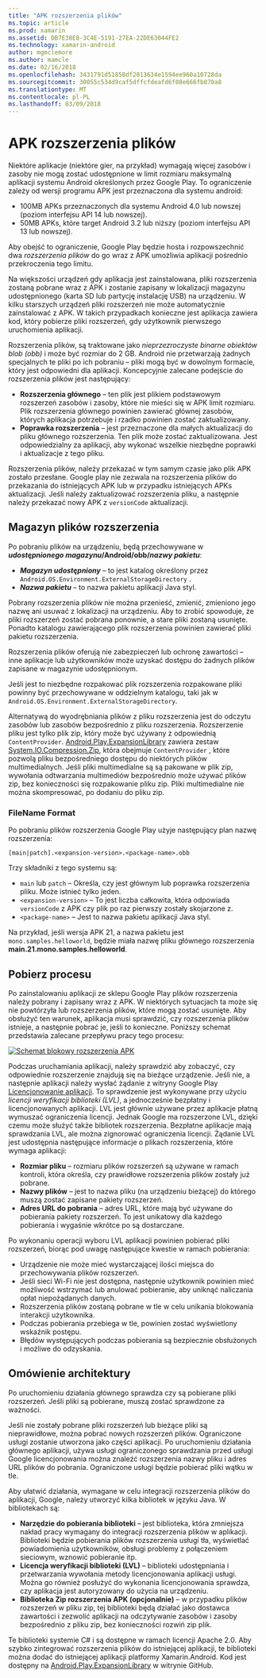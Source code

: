 ```yaml
---
title: "APK rozszerzenia plików"
ms.topic: article
ms.prod: xamarin
ms.assetid: DB7E38E8-3C4E-5191-27EA-22DE63044FE2
ms.technology: xamarin-android
author: mgmclemore
ms.author: mamcle
ms.date: 02/16/2018
ms.openlocfilehash: 3431791d51858df2013634e1594ee960a10728da
ms.sourcegitcommit: 30055c534d9caf5dffcfdeafd6f08e666fb870a8
ms.translationtype: MT
ms.contentlocale: pl-PL
ms.lasthandoff: 03/09/2018
---
```

# <a name="apk-expansion-files"></a>APK rozszerzenia plików

Niektóre aplikacje (niektóre gier, na przykład) wymagają więcej zasobów i zasoby nie mogą zostać udostępnione w limit rozmiaru maksymalną aplikacji systemu Android określonych przez Google Play. To ograniczenie zależy od wersji programu APK jest przeznaczona dla systemu android:

-  100MB APKs przeznaczonych dla systemu Android 4.0 lub nowszej (poziom interfejsu API 14 lub nowszej).
-  50MB APKs, które target Android 3.2 lub niższy (poziom interfejsu API 13 lub nowszej).

Aby obejść to ograniczenie, Google Play będzie hosta i rozpowszechnić dwa *rozszerzenia plików* do go wraz z APK umożliwia aplikacji pośrednio przekroczenia tego limitu. 

Na większości urządzeń gdy aplikacja jest zainstalowana, pliki rozszerzenia zostaną pobrane wraz z APK i zostanie zapisany w lokalizacji magazynu udostępnionego (karta SD lub partycję instalację USB) na urządzeniu. W kilku starszych urządzeń pliki rozszerzeń nie może automatycznie zainstalować z APK. W takich przypadkach konieczne jest aplikacja zawiera kod, który pobierze pliki rozszerzeń, gdy użytkownik pierwszego uruchomienia aplikacji.

Rozszerzenia plików, są traktowane jako *nieprzezroczyste binarne obiektów blob (obb)* i może być rozmiar do 2 GB. Android nie przetwarzają żadnych specjalnych te pliki po ich pobraniu &ndash; pliki mogą być w dowolnym formacie, który jest odpowiedni dla aplikacji. Koncepcyjnie zalecane podejście do rozszerzenia plików jest następujący:

-   **Rozszerzenia głównego** &ndash; ten plik jest plikiem podstawowym rozszerzeń zasobów i zasoby, które nie mieści się w APK limit rozmiaru. Plik rozszerzenia głównego powinien zawierać głównej zasobów, których aplikacja potrzebuje i rzadko powinien zostać zaktualizowany.
-   **Poprawka rozszerzenia** &ndash; jest przeznaczone dla małych aktualizacji do pliku głównego rozszerzenia. Ten plik może zostać zaktualizowana. Jest odpowiedzialny za aplikacji, aby wykonać wszelkie niezbędne poprawki i aktualizacje z tego pliku.


Rozszerzenia plików, należy przekazać w tym samym czasie jako plik APK zostało przesłane.
Google play nie zezwala na rozszerzenia plików do przekazania do istniejących APK lub w przypadku istniejących APKs aktualizacji. Jeśli należy zaktualizować rozszerzenia pliku, a następnie należy przekazać nowy APK z `versionCode` aktualizacji.


## <a name="expansion-file-storage"></a>Magazyn plików rozszerzenia

Po pobraniu plików na urządzeniu, będą przechowywane w  **_udostępnionego magazynu_/Android/obb/_nazwy pakietu_**:

-   **_Magazyn udostępniony_**  &ndash; to jest katalog określony przez `Android.OS.Environment.ExternalStorageDirectory` .
-   **_Nazwa pakietu_**  &ndash; to nazwa pakietu aplikacji Java styl.


Pobrany rozszerzenia plików nie można przenieść, zmienić, zmieniono jego nazwę ani usuwać z lokalizacji na urządzeniu. Aby to zrobić spowoduje, że pliki rozszerzeń zostać pobrana ponownie, a stare pliki zostaną usunięte. Ponadto katalogu zawierającego plik rozszerzenia powinien zawierać pliki pakietu rozszerzenia.

Rozszerzenia plików oferują nie zabezpieczeń lub ochronę zawartości &ndash; inne aplikacje lub użytkowników może uzyskać dostępu do żadnych plików zapisane w magazynie udostępnionym.

Jeśli jest to niezbędne rozpakować plik rozszerzenia rozpakowane pliki powinny być przechowywane w oddzielnym katalogu, taki jak w `Android.OS.Environment.ExternalStorageDirectory`.

Alternatywą do wyodrębniania plików z pliku rozszerzenia jest do odczytu zasobów lub zasobów bezpośrednio z pliku rozszerzenia. Rozszerzenie pliku jest tylko plik zip, który może być używany z odpowiednią `ContentProvider`. [Android.Play.ExpansionLibrary](https://github.com/mattleibow/Android.Play.ExpansionLibrary) zawiera zestaw [System.IO.Compression.Zip](https://github.com/mattleibow/Android.Play.ExpansionLibrary/tree/master/System.IO.Compression.Zip), która obejmuje `ContentProvider` , które pozwolą pliku bezpośredniego dostępu do niektórych plików multimedialnych. Jeśli pliki multimedialne są są pakowane w plik zip, wywołania odtwarzania multimediów bezpośrednio może używać plików zip, bez konieczności się rozpakowanie pliku zip. Pliki multimedialne nie można skompresować, po dodaniu do pliku zip. 


### <a name="filename-format"></a>FileName Format

Po pobraniu plików rozszerzenia Google Play użyje następujący plan nazwę rozszerzenia:

    [main|patch].<expansion-version>.<package-name>.obb

Trzy składniki z tego systemu są:

-   `main` lub `patch` &ndash; Określa, czy jest głównym lub poprawka rozszerzenia pliku. Może istnieć tylko jeden.
-   `<expansion-version>` &ndash; To jest liczba całkowita, która odpowiada `versionCode` z APK czy plik po raz pierwszy zostały skojarzone z.
-   `<package-name>` &ndash; Jest to nazwa pakietu aplikacji Java styl.


Na przykład, jeśli wersja APK 21, a nazwa pakietu jest `mono.samples.helloworld`, będzie miała nazwę pliku głównego rozszerzenia **main.21.mono.samples.helloworld**.


## <a name="download-process"></a>Pobierz procesu

Po zainstalowaniu aplikacji ze sklepu Google Play plików rozszerzenia należy pobrany i zapisany wraz z APK. W niektórych sytuacjach ta może się nie powtórzyła lub rozszerzenia plików, które mogą zostać usunięte. Aby obsłużyć ten warunek, aplikacja musi sprawdzić, czy rozszerzenia plików istnieje, a następnie pobrać je, jeśli to konieczne. Poniższy schemat przedstawia zalecane przepływu pracy tego procesu:

[![Schemat blokowy rozszerzenia APK](apk-expansion-files-images/apkexpansion.png)](apk-expansion-files-images/apkexpansion.png#lightbox)

Podczas uruchamiania aplikacji, należy sprawdzić aby zobaczyć, czy odpowiednie rozszerzenie znajdują się na bieżące urządzenie. Jeśli nie, a następnie aplikacji należy wysłać żądanie z witryny Google Play [Licencjonowanie aplikacji](http://developer.android.com/google/play/licensing/index.html). To sprawdzenie jest wykonywane przy użyciu *licencji weryfikacji biblioteki (LVL)*, a jednocześnie bezpłatny i licencjonowanych aplikacji. LVL jest głównie używane przez aplikacje płatną wymuszać ograniczenia licencji. Jednak Google ma rozszerzone LVL, dzięki czemu może służyć także bibliotek rozszerzenia. Bezpłatne aplikacje mają sprawdzania LVL, ale można zignorować ograniczenia licencji. Żądanie LVL jest udostępnia następujące informacje o plikach rozszerzenia, które wymaga aplikacji: 

-   **Rozmiar pliku** &ndash; rozmiaru plików rozszerzeń są używane w ramach kontroli, która określa, czy prawidłowe rozszerzenia plików zostały już pobrane.
-   **Nazwy plików** &ndash; jest to nazwa pliku (na urządzeniu bieżącej) do którego muszą zostać zapisane pakiety rozszerzeń.
-   **Adres URL do pobrania** &ndash; adres URL, które mają być używane do pobierania pakiety rozszerzeń. To jest unikatowy dla każdego pobierania i wygaśnie wkrótce po są dostarczane.


Po wykonaniu operacji wyboru LVL aplikacji powinien pobierać pliki rozszerzeń, biorąc pod uwagę następujące kwestie w ramach pobierania:

-  Urządzenie nie może mieć wystarczającej ilości miejsca do przechowywania plików rozszerzeń.
-  Jeśli sieci Wi-Fi nie jest dostępna, następnie użytkownik powinien mieć możliwość wstrzymać lub anulować pobieranie, aby uniknąć naliczania opłat niepożądanych danych.
-  Rozszerzenia plików zostaną pobrane w tle w celu unikania blokowania interakcji użytkownika.
-  Podczas pobierania przebiega w tle, powinien zostać wyświetlony wskaźnik postępu.
-  Błędów występujących podczas pobierania są bezpiecznie obsłużonych i możliwe do odzyskania.



## <a name="architectural-overview"></a>Omówienie architektury

Po uruchomieniu działania głównego sprawdza czy są pobierane pliki rozszerzeń. Jeśli pliki są pobierane, muszą zostać sprawdzone za ważności.

Jeśli nie zostały pobrane pliki rozszerzeń lub bieżące pliki są nieprawidłowe, można pobrać nowych rozszerzeń plików. Ograniczone usługi zostanie utworzona jako części aplikacji. Po uruchomieniu działania głównego aplikacji, używa usługi ograniczonego sprawdzania przed usługi Google licencjonowania można znaleźć rozszerzenia nazwy pliku i adres URL plików do pobrania. Ograniczone usługi będzie pobierać pliki wątku w tle.

Aby ułatwić działania, wymagane w celu integracji rozszerzenia plików do aplikacji, Google, należy utworzyć kilka bibliotek w języku Java. W bibliotekach są:

-   **Narzędzie do pobierania biblioteki** &ndash; jest biblioteka, która zmniejsza nakład pracy wymagany do integracji rozszerzenia plików w aplikacji. Biblioteki będzie pobierania plików rozszerzenia usługi tła, wyświetlać powiadomienia użytkowników, obsługi problemy z połączeniem sieciowym, wznowić pobieranie itp.
-   **Licencja weryfikacji biblioteki (LVL)** &ndash; biblioteki udostępniania i przetwarzania wywołania metody licencjonowania aplikacji usługi. Można go również posłużyć do wykonania licencjonowania sprawdza, czy aplikacja jest autoryzowany do użycia na urządzeniu.
-   **Biblioteka Zip rozszerzenia APK (opcjonalnie)** &ndash; w przypadku plików rozszerzeń w pliku zip, tej biblioteki będą działać jako dostawca zawartości i zezwolić aplikacji na odczytywanie zasobów i zasoby bezpośrednio z pliku zip, bez konieczności rozwiń zip plik.


Te biblioteki systemie C# i są dostępne w ramach licencji Apache 2.0. Aby szybko zintegrować rozszerzenia plików do istniejącej aplikacji, te biblioteki można dodać do istniejącej aplikacji platformy Xamarin.Android. Kod jest dostępny na [Android.Play.ExpansionLibrary](https://github.com/mattleibow/Android.Play.ExpansionLibrary) w witrynie GitHub.
